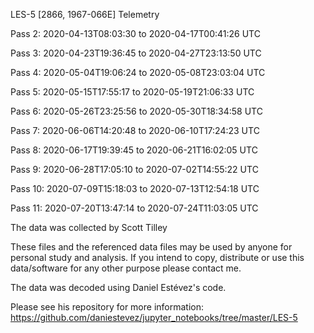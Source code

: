 LES-5 [2866, 1967-066E] Telemetry

Pass 2: 2020-04-13T08:03:30 to 2020-04-17T00:41:26 UTC

Pass 3: 2020-04-23T19:36:45 to 2020-04-27T23:13:50 UTC

Pass 4: 2020-05-04T19:06:24 to 2020-05-08T23:03:04 UTC

Pass 5: 2020-05-15T17:55:17 to 2020-05-19T21:06:33 UTC

Pass 6: 2020-05-26T23:25:56 to 2020-05-30T18:34:58 UTC

Pass 7: 2020-06-06T14:20:48 to 2020-06-10T17:24:23 UTC

Pass 8: 2020-06-17T19:39:45 to 2020-06-21T16:02:05 UTC

Pass 9: 2020-06-28T17:05:10 to 2020-07-02T14:55:22 UTC

Pass 10: 2020-07-09T15:18:03 to 2020-07-13T12:54:18 UTC

Pass 11: 2020-07-20T13:47:14 to 2020-07-24T11:03:05 UTC

The data was collected by Scott Tilley

These files and the referenced data files may be used by anyone for personal study and analysis.  If you intend to copy, distribute or use this data/software for any other purpose please contact me.

The data was decoded using Daniel Estévez's code.  

Please see his repository for more information:
https://github.com/daniestevez/jupyter_notebooks/tree/master/LES-5
